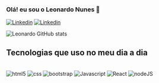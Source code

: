 ### Olá! eu sou o Leonardo Nunes 👋

[![Linkedin](https://img.shields.io/badge/LinkedIn-0077B5?style=for-the-badge&logo=linkedin&logoColor=white)](https://www.linkedin.com/in/leonardo-paulo-nunes-de-freitas/)
[![Linkedin](https://img.shields.io/badge/Instagram-E4405F?style=for-the-badge&logo=instagram&logoColor=white)](https://www.instagram.com/leonardopnf/)

![Leonardo GitHub stats](https://github-readme-stats.vercel.app/api?username=LeonardoPNunes&show_icons=true&theme=tokyonight)

## Tecnologias que uso no meu dia a dia

<div style="display:inline-block"><br/>
<img align="center" src="https://img.shields.io/badge/HTML5-E34F26?style=for-the-badge&logo=html5&logoColor=white" alt="html5"/>
<img align="center" src="https://img.shields.io/badge/CSS3-1572B6?style=for-the-badge&logo=css3&logoColor=white" alt="css"/>
<img align="center" src="https://img.shields.io/badge/Bootstrap-563D7C?style=for-the-badge&logo=bootstrap&logoColor=white" alt="bootstrap"/>
<img align="center" src="https://img.shields.io/badge/JavaScript-F7DF1E?style=for-the-badge&logo=javascript&logoColor=black" alt="Javascript"/>
<img align="center" src="https://img.shields.io/badge/React-20232A?style=for-the-badge&logo=react&logoColor=61DAFB" alt="React"/>
<img align="center" src="https://img.shields.io/badge/Node.js-43853D?style=for-the-badge&logo=node.js&logoColor=white" alt="nodeJS"/>

</div>
